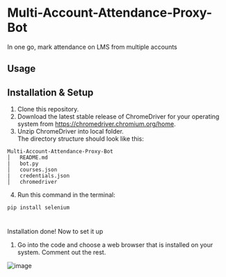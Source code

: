 # Multi-Account-Attendance-Proxy-Bot
In one go, mark attendance on LMS from multiple accounts

## Usage


## Installation & Setup
1. Clone this repository.
2. Download the latest stable release of ChromeDriver for your operating system from https://chromedriver.chromium.org/home.
3. Unzip ChromeDriver into local folder.  
The directory structure should look like this:  
```
Multi-Account-Attendance-Proxy-Bot
│   README.md
|   bot.py
│   courses.json
|   credentials.json
│   chromedriver
```
4. Run this command in the terminal:
```
pip install selenium
```
#
Installation done! Now to set it up  

1. Go into the code and choose a web browser that is installed on your system. Comment out the rest.

![image](https://user-images.githubusercontent.com/125508084/219166698-9f06ef70-d1b8-4058-abde-bdf9dfc94730.png)


